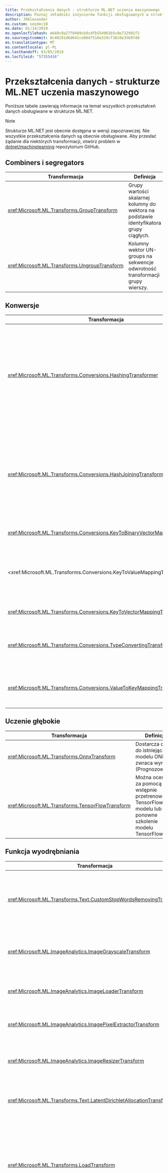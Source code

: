 ```yaml
---
title: Przekształcenia danych - strukturze ML.NET uczenia maszynowego
description: Poznaj składniki inżynierów funkcji obsługiwanych w strukturze ML.NET.
author: JRAlexander
ms.custom: seodec18
ms.date: 01/14/2019
ms.openlocfilehash: e649c9a27f0409cb9cdfb554963b5c0e732991f2
ms.sourcegitcommit: 0c48191d6d641ce88d7510e319cf38c0e35697d0
ms.translationtype: MT
ms.contentlocale: pl-PL
ms.lasthandoff: 03/05/2019
ms.locfileid: "57355416"
---
```

# <a name="machine-learning-data-transforms---mlnet"></a>Przekształcenia danych - strukturze ML.NET uczenia maszynowego

Poniższe tabele zawierają informacje na temat wszystkich przekształceń danych obsługiwane w strukturze ML.NET.

> [!NOTE]
> Strukturze ML.NET jest obecnie dostępna w wersji zapoznawczej. Nie wszystkie przekształcenia danych są obecnie obsługiwane. Aby przesłać żądanie dla niektórych transformacji, otwórz problem w [dotnet/machinelearning](https://github.com/dotnet/machinelearning/issues) repozytorium GitHub.

## <a name="combiners-and-segregators"></a>Combiners i segregators

| Transformacja | Definicja |
| --- | --- |
| <xref:Microsoft.ML.Transforms.GroupTransform> | Grupy wartości skalarnej kolumny do wektora na podstawie identyfikatora grupy ciągłych. |
| <xref:Microsoft.ML.Transforms.UngroupTransform> | Kolumny wektor UN-groups na sekwencje odwrotność transformacji grupy wierszy. |

## <a name="conversions"></a>Konwersje

| Transformacja | Definicja |
| --- | --- |
| <xref:Microsoft.ML.Transforms.Conversions.HashingTransformer> | Skróty pojedynczy cenionym kolumn lub vector kolumn. W kolumnach wektor wyznacza wartość skrótu każdego miejsca oddzielnie. Można wyznaczania wartości skrótu wartości tekstowych lub wartości klucza. |
| <xref:Microsoft.ML.Transforms.Conversions.HashJoiningTransform> | Konwertuje wiele wartości w kolumnie wartości skrótów. Ta transformacja akceptuje zarówno liczbowe i tekstowe dane wejściowe, zarówno pojedynczych, jak i wartości wektorowych kolumn. |
| <xref:Microsoft.ML.Transforms.Conversions.KeyToBinaryVectorMappingTransformer> | Konwertuje klucz na kolumnę binarne wektora. |
| <xref:Microsoft.ML.Transforms.Conversions.KeyToValueMappingTransformer > | Korzysta z metadanych KeyValues do mapowania klucza indeksów odpowiednie wartości w metadanych KeyValues. |
| <xref:Microsoft.ML.Transforms.Conversions.KeyToVectorMappingTransformer> | Konwertuje klucz na kolumnę wektora. |
| <xref:Microsoft.ML.Transforms.Conversions.TypeConvertingTransformer> | Zmiany podstawowy typ kolumny pod warunkiem, że można przekonwertować typu. |
| <xref:Microsoft.ML.Transforms.Conversions.ValueToKeyMappingTransformer> | Konwertuje wprowadzanie wartości (wyrazy, liczby itp.) do indeksowania w słowniku. |

## <a name="deep-learning"></a>Uczenie głębokie

| Transformacja | Definicja |
| --- | --- |
| <xref:Microsoft.ML.Transforms.OnnxTransform> | Dostarcza dane do istniejącego modelu ONNX i zwraca wynik (Prognozowane). |
| <xref:Microsoft.ML.Transforms.TensorFlowTransform> | Można oceniać za pomocą wstępnie przetrenowane TensorFlow modelu lub ponowne szkolenie modelu TensorFlow. |

## <a name="feature-extraction"></a>Funkcja wyodrębniania

| Transformacja | Definicja |
| --- | --- |
| <xref:Microsoft.ML.Transforms.Text.CustomStopWordsRemovingTransform> | Usuwa określony wykaz słowa ignorowane, porównując poszczególne tokeny (porównanie bez uwzględniania wielkości liter) w celu Stop-słowa.|
| <xref:Microsoft.ML.ImageAnalytics.ImageGrayscaleTransform> | Trwa co najmniej jedną kolumnę ImageType i konwertuje je na reprezentację ten sam obraz w skali szarości.|
| <xref:Microsoft.ML.ImageAnalytics.ImageLoaderTransform> | Trwa co najmniej jedną kolumnę ReadOnlyMemory i ładuje je jako ImageType. |
| <xref:Microsoft.ML.ImageAnalytics.ImagePixelExtractorTransform> | Trwa co najmniej jedną kolumnę ImageType i konwertuje je do reprezentacji wektora.|
| <xref:Microsoft.ML.ImageAnalytics.ImageResizerTransform> | Trwa co najmniej jedną kolumnę ImageType i zmienia rozmiar je do podanej wysokości i szerokości.|
| <xref:Microsoft.ML.Transforms.Text.LatentDirichletAllocationTransformer> | Implementuje LightLDA, z implementacją z najnowocześniejszych ukrytego Bayesian alokacji.|
| <xref:Microsoft.ML.Transforms.LoadTransform> | Ładuje określone przekształcenia z pliku określonego modelu. Zezwala na przekształcenia "selekcjonowania" z łańcucha serializacji lub zastosowanie wstępnie przeszkolonych transformacji do widoku danych różnych (ale nadal zgodny). |
| <xref:Microsoft.ML.Transforms.Text.NgramExtractingTransformer> | Tworzy zbiór liczników ngrams (sekwencji kolejnych wartości o długości 1-n) w przypadku danego wektora kluczy. Robi to, tworząc słownika ngrams i za pomocą identyfikatora w słowniku jako indeks w zbiorze. |
| <xref:Microsoft.ML.Transforms.Text.NgramExtractorTransform> | Jest przekształcany kolekcja tekstowych tokenami (wektor ReadOnlyMemory) lub wektorów klucze wektorów liczbowych. Wektory funkcji są liczby ngrams (sekwencji kolejnych tokenów - słowa lub klucze - o długości 1-n). |
| <xref:Microsoft.ML.Transforms.Text.NgramHashExtractingTransformer> | Włącza kolekcji tokenami tekstu (wektor ReadOnlyMemory) do wektorów liczbowych, za pomocą wyznaczania wartości skrótu. |
| <xref:Microsoft.ML.Transforms.Text.NgramHashingTransformer> | Tworzy zbiór liczników ngrams (sekwencji kolejnych wyrazów o długości 1-n) w danego tekstu. |
| <xref:Microsoft.ML.Transforms.Categorical.OneHotEncodingTransformer> | Konwertuje wartość podzielonych na kategorie na tablicę wskaźnika przez tworzenie słownika kategorie na podstawie danych i za pomocą identyfikatora w słowniku jako indeks w tablicy |
| <xref:Microsoft.ML.Transforms.Projections.PcaTransform> | Oblicza projekcji wektor funkcji na podobszar niski rangi. |
| <xref:Microsoft.ML.Transforms.Text.SentimentAnalyzingTransformer> | Używa modelu wstępnie przetrenowane opinii, aby oceniać ciągów wejściowych. |
| <xref:Microsoft.ML.Transforms.Text.StopWordsRemovingTransformer> | Usuwa listy specyficzny dla języka słowa ignorowane (najbardziej popularne wyrazy) porównując Stop-słowa oddzielne tokeny (porównanie bez uwzględniania wielkości liter). |
| <xref:Microsoft.ML.Transforms.Text.WordBagBuildingTransformer> | Tworzy zbiór liczników ngrams (sekwencji następujących po sobie słowa) w danego tekstu. Robi to, tworząc słownika ngrams i za pomocą identyfikatora w słowniku jako indeks w zbiorze. |
| <xref:Microsoft.ML.Transforms.Text.WordHashBagProducingTransformer> | Tworzy zbiór liczników ngrams (sekwencji kolejnych wyrazów o długości 1-n) w danego tekstu. Robi to przez tworzenie skrótów każdego ngram i przy użyciu wartości skrótu jako indeks w zbiorze. |
| <xref:Microsoft.ML.Transforms.Text.WordTokenizingTransformer> | Dzieli tekst na przy użyciu znaków separatora słów. |


## <a name="image-model-featurizers"></a>Featurizers modelu obrazu

| Transformacja | Definicja |
| --- | --- |
| <xref:Microsoft.ML.Transforms.AlexNetExtension> | Jest to metoda rozszerzenia ma być używany z <xref:Microsoft.ML.Transforms.DnnImageFeaturizerEstimator> aby można było używać pretrained [AlexNet](https://en.wikipedia.org/wiki/AlexNet) modelu. NuGet zawierający to rozszerzenie jest gwarantowana dołączenie pliku modelu binarnego. |
| <xref:Microsoft.ML.Transforms.ResNet18Extension> | Jest to metoda rozszerzenia ma być używany z <xref:Microsoft.ML.Transforms.DnnImageFeaturizerEstimator> używania pretrained modelu ResNet18. NuGet zawierający to rozszerzenie jest gwarantowana dołączenie pliku modelu binarnego. |
| <xref:Microsoft.ML.Transforms.ResNet50Extension> | Jest to metoda rozszerzenia ma być używany z <xref:Microsoft.ML.Transforms.DnnImageFeaturizerEstimator> używać pretrained ResNet50model. NuGet zawierający to rozszerzenie jest gwarantowana dołączenie pliku modelu binarnego. |
| <xref:Microsoft.ML.Transforms.ResNet101Extension> | Jest to metoda rozszerzenia ma być używany z <xref:Microsoft.ML.Transforms.DnnImageFeaturizerEstimator> używania pretrained modelu ResNet101. NuGet zawierający to rozszerzenie jest gwarantowana dołączenie pliku modelu binarnego. |

## <a name="label-parsing"></a>Etykieta analizy

| Transformacja | Definicja |
| --- | --- |
| <xref:Microsoft.ML.Transforms.LabelConvertTransform> |  Konwertuje etykiety. |
| <xref:Microsoft.ML.Transforms.LabelIndicatorTransform> | Ponownie mapuje wieloklasowej etykiety na binarne wartość True, False etykiet, głównie do użytku z OVA.|

## <a name="missing-values"></a>Brak wartości

| Transformacja | Definicja |
| --- | --- |
| <xref:Microsoft.ML.Transforms.MissingValueDroppingTransformer> | Brak wartości z kolumn spadnie. |
| <xref:Microsoft.ML.Transforms.MissingValueIndicatorTransform> | Tworzy kolumnę dane wyjściowe z taką samą liczbę miejsc, jako kolumna danych wejściowych, których dane wyjściowe ma wartość true, jeśli brak wartości w kolumnie wejściowej. |
| <xref:Microsoft.ML.Transforms.MissingValueReplacingTransformer> | Obsługiwać brakujące wartości, zastępując wartość domyślna lub wartość średnią/min/max (dla tylko kolumny nietekstową). |

## <a name="normalization"></a>Normalizacja

| Transformacja | Definicja |
| --- | --- |
| <xref:Microsoft.ML.Transforms.Projections.LpNormalizingTransformer> | Przekształcanie normalizacji LP-Norm (wektor/row-wise). |
| <xref:Microsoft.ML.Transforms.Normalizers.MeanVarDblAggregator> | Oblicza średnią i wariancji dla kolumny cenionym wektora. Śledzi bieżącego średnią i M2 (suma kwadratów różnic wartości od średniej), liczba NaNs i liczbę elementów różna od zera. |
| <xref:Microsoft.ML.Transforms.Normalizers.MeanVarSngAggregator> | Oblicza średnią i wariancji dla kolumny cenionym wektora. Śledzi bieżącego średnią i M2 (suma kwadratów różnic wartości od średniej), liczba NaNs i liczbę elementów różna od zera. |
| <xref:Microsoft.ML.Transforms.Normalizers.MinMaxDblAggregator> | Śledzi min, max, liczby wartości rozrzedzonych (vCount) i liczbę wywołań ProcessValue() (trainCount) w kolumnie cenionym wektora. |
| <xref:Microsoft.ML.Transforms.Normalizers.NormalizeTransform> | Standaryzuje zakresów funkcji. |
| <xref:Microsoft.ML.Transforms.Normalizers.NormalizingTransformer> |Standaryzuje zakresów funkcji. |

## <a name="onnx"></a>Onnx

| Transformacja | Definicja |
| --- | --- |
| <xref:Microsoft.ML.Transforms.OnnxTransform> | Wyniki wstępnie szkolone modele ONNX korzystających z ONNX standardowa wersja 1.2 |

## <a name="preprocessing"></a>Przetwarzanie wstępne
| Transformacja | Definicja |
| --- | --- |
| <xref:Microsoft.ML.Transforms.BootstrapSamplingTransformer> | Przybliża bootstrap próbkowania przy użyciu metody próbkowania Poissona. |
| <xref:Microsoft.ML.Transforms.Projections.RandomFourierFeaturizingTransformer> | Generuje losową Fouriera funkcji. |
| <xref:Microsoft.ML.Transforms.Text.TokenizingByCharactersTransformer> | Tokenizator zorientowane na znak, jeżeli tekst jest uważany za sekwencji znaków. |
| <xref:Microsoft.ML.Transforms.Projections.VectorWhiteningTransformer> | Upraszcza optymalizacji, która pomaga w identyfikacji wagi. |

## <a name="row-filters"></a>Filtry wierszy

| Transformacja | Definicja |
| --- | --- |
| <xref:Microsoft.ML.Transforms.RowShufflingTransformer> | Przesuwa kursor losowego podjął próbę przy użyciu puli daną liczbę wierszy.  |
| <xref:Microsoft.ML.Transforms.SkipFilter> | Umożliwia ograniczenie danych wejściowych do podzestawu wierszy przez pominięcie liczbę wierszy. |
| <xref:Microsoft.ML.Transforms.SkipTakeFilter> | Umożliwia ograniczenie danych wejściowych do podzestawu wierszy na opcjonalne przesunięcie. Może służyć do implementowania stronicowania danych. Po utworzeniu za pomocą SkipTakeFilter.SkipArguments zachowuje się jak `SkipFilter`.
| <xref:Microsoft.ML.Transforms.TakeFilter> | Umożliwia ograniczenie danych wejściowych do podzestawu wierszy, wykonując N pierwszych wierszy. |


## <a name="schema"></a>Schemat

| Transformacja | Definicja |
| --- | --- |
| <xref:Microsoft.ML.Transforms.ColumnCopyingTransformer> | Duplikaty kolumny z zestawu danych.|
| <xref:Microsoft.ML.Transforms.ColumnSelectingTransformer> | Wybiera zestaw kolumn, aby usunąć lub zachować te dane z danym danych wejściowych. |
| <xref:Microsoft.ML.Transforms.FeatureSelection.SlotsDroppingTransformer> | Porzuca miejsc z kolumn.|
| <xref:Microsoft.ML.Transforms.OptionalColumnTransform> | Tworzy nową kolumnę z określonymi wartościami typu i domyślne. |
| <xref:Microsoft.ML.Transforms.RangeFilter> | Filtrowanie widoku danych dla kolumny typu Single, Double lub klucza (ciągły). Przechowuje wartości, które należą do zakresu określonej minimalnej/maksymalnej. NaNs zawsze są odfiltrowywane. Jeśli dane wejściowe są typu klucza, minimalny/maksymalny są traktowane jako wartości procentowe liczby wartości. |

## <a name="tensorflow"></a>TensorFlow

| Transformacja | Definicja |
| --- | --- |
| <xref:Microsoft.ML.Transforms.TensorFlowTransform> | Albo wyniki za pomocą wstępnie przetrenowane TensorFlow modelu retrains modelu TensorFlow. |

## <a name="text-processing-and-featurization"></a>Przetwarzanie tekstu i cechowania

| Transformacja | Definicja |
| --- | --- |
| <xref:Microsoft.ML.Transforms.Text.TextNormalizingTransformer> | Transformacja normalizacji tekstu, która umożliwia normalizowanie wielkości liter, usuwając znaki diakrytyczne, znaki interpunkcyjne i/lub cyfry. Transformacja działa na wprowadzanie tekstu, a także wektor tokenów/tekstu (wektor ReadOnlyMemory). |
| <xref:Microsoft.ML.Transforms.Text.TokenizingByCharactersTransformer> | Tokenizator zorientowane na znak, jeżeli tekst jest uważany za sekwencji znaków. |

## <a name="time-series"></a>Szeregów czasowych

| Transformacja | Definicja |
| --- | --- |
| <xref:Microsoft.ML.TimeSeriesProcessing.ExponentialAverageTransform> | Przyjmuje średnią ważoną wartości: ExpAvg(y_t) = a * y_t + (1-a) * ExpAvg(y_(t-1)). |
| <xref:Microsoft.ML.TimeSeriesProcessing.IidChangePointDetector> | Implementuje przekształcenie zmiany punktu wykrywacz dla i.i.d. Sekwencja (losowej próbki) na podstawie adaptacyjne jądra gęstość szacowania i martingales. |
| <xref:Microsoft.ML.TimeSeriesProcessing.IidSpikeDetector> | Implementuje wykrywacz kolekcji przekształcania dla i.i.d. Sekwencja (losowej próbki) oparte na szacowania gęstość adaptacyjne jądra. |
| <xref:Microsoft.ML.TimeSeriesProcessing.MovingAverageTransform> | Zawiera średnią ważoną wartości okna przewijania. |
| <xref:Microsoft.ML.TimeSeriesProcessing.PercentileThresholdTransform> | Określa, czy bieżąca wartość szeregów czasowych należy do przewijania percentyl największe wartości okna. |
| <xref:Microsoft.ML.TimeSeriesProcessing.PValueTransform> | Oblicza serię, bieżąca wartość empirycznej p wartość na podstawie innych wartości w ramach przesuwającego się okna. |
| <xref:Microsoft.ML.TimeSeriesProcessing.SlidingWindowTransform> | Generuje przesuwającego się okna w szeregu czasowym typu Single. |
| <xref:Microsoft.ML.TimeSeriesProcessing.SsaChangePointDetector> | Implementuje przekształcenia wykrywanie zmiany punktu oparte na pojedynczej o szerokim zakresie funkcji modelowania w szeregu czasowym. |
| <xref:Microsoft.ML.TimeSeriesProcessing.SsaSpikeDetector> | Implementuje przekształcenie wykrywacz kolekcji oparte na pojedynczej o szerokim zakresie funkcji modelowania w szeregu czasowym. |

## <a name="miscellaneous"></a>Różne

| Transformacja | Definicja |
| --- | --- |
| <xref:Microsoft.ML.Transforms.CompositeTransformer> | Tworzy DataTransform złożonego. |
| <xref:Microsoft.ML.Transforms.CustomMappingTransformer%602> | Generuje dodatkowe kolumny podanego `IDataView`. Go nie zmieniają się liczba wierszy, są widoczne w wyniku aplikacji przez użytkownika funkcji do każdego wiersza danych wejściowych.|
| <xref:Microsoft.ML.Transforms.GenerateNumberTransform> | Dodaje kolumnę o wygenerowanego numeru sekwencji. |
| <xref:Microsoft.ML.Transforms.ProduceIdTransform> | Tworzy kolumny o identyfikatorze kursora w kolumnie. |
| <xref:Microsoft.ML.Transforms.RandomNumberGenerator> | Generuje losową liczbę. |
